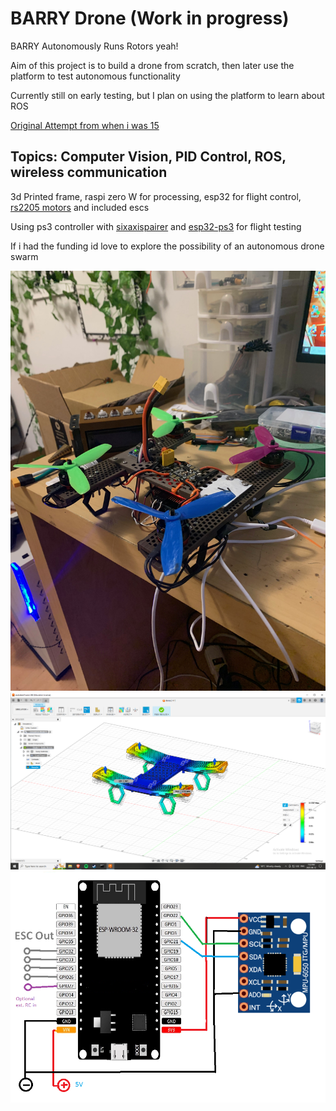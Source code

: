 # BARRY Drone (Work in progress)
BARRY Autonomously Runs Rotors yeah!

Aim of this project is to build a drone from scratch, then later use the platform to test autonomous functionality

Currently still on early testing, but I plan on using the platform to learn about ROS

[Original Attempt from when i was 15](https://github.com/Stargor14/Stone-Drone)

## Topics: Computer Vision, PID Control, ROS, wireless communication

3d Printed frame, raspi zero W for processing, esp32 for flight control, [rs2205 motors](https://www.aliexpress.com/item/1005001270601236.html?spm=a2g0o.order_list.order_list_main.122.6ecf1802ioyX7h) and included escs

Using ps3 controller with [sixaxispairer](https://github.com/user-none/sixaxispairer) and [esp32-ps3](https://github.com/jvpernis/esp32-ps3) for flight testing

If i had the funding id love to explore the possibility of an autonomous drone swarm

![version1.jpg](photos/version1.jpeg)
![StressSimulation3.png](photos/StressSimulation3.png)
![wiring.png](photos/Wiring.png "Wiring")
